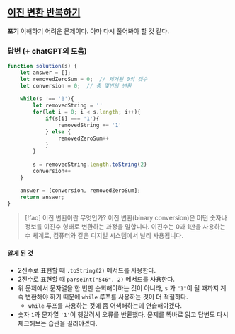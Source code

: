 ## [이진 변환 반복하기](https://school.programmers.co.kr/learn/courses/30/lessons/70129)
**포기** 이해하기 어려운 문제이다. 아마 다시 풀어봐야 할 것 같다. 
### 답변 (+ chatGPT의 도움)
```js
function solution(s) {
    let answer = [];
    let removedZeroSum = 0;  // 제거된 0의 갯수
    let conversion = 0;  // 총 몇번의 변환
    
    while(s !== '1'){
        let removedString = ''
        for(let i = 0; i < s.length; i++){
            if(s[i] === '1'){
                removedString += '1'
            } else {
                removedZeroSum++
            }
        }
        
        s = removedString.length.toString(2)
        conversion++
    }

    answer = [conversion, removedZeroSum];
    return answer;
}
```

> [!faq] 이진 변환이란 무엇인가?
> 이진 변환(binary conversion)은 어떤 숫자나 정보를 이진수 형태로 변환하는 과정을 말합니다. 이진수는 0과 1만을 사용하는 수 체계로, 컴퓨터와 같은 디지털 시스템에서 널리 사용됩니다.
#### 알게 된 것
- 2진수로 표현할 때 `.toString(2)` 메서드를 사용한다.
- 2진수로 표현할 때 `parseInt("546", 2)` 메서드를 사용한다.
- 위 문제에서 문자열을 한 번만 순회해야하는 것이 아니라, `s` 가 `"1"`이 될 때까지 계속 변환해야 하기 때문에 `while` 루프를 사용하는 것이 더 적절하다. 
	- `while` 루프를 사용하는 것에 좀 어색해하는데 연습해야겠다. 
- 숫자 `1`과 문자열 `'1'`이 헷갈려서 오류를 반환했다. 문제를 똑바로 읽고 답변도 다시 체크해보는 습관을 길러야겠다.
